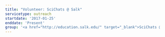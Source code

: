 ```yaml
---
title: "Volunteer: SciChats @ Salk"
servicetype: outreach
startdate: '2017-01-25'
enddate: 'Present'
group: '<a href="http://education.salk.edu/" target="_blank">SciChats @ Salk</a> (<a href="http://education.salk.edu/scientist-profile-niema-moshiri/" target="_blank">my profile</a>), <a href="https://www.salk.edu/" target="_blank">Salk Institute for Biological Studies</a>'
---
```

